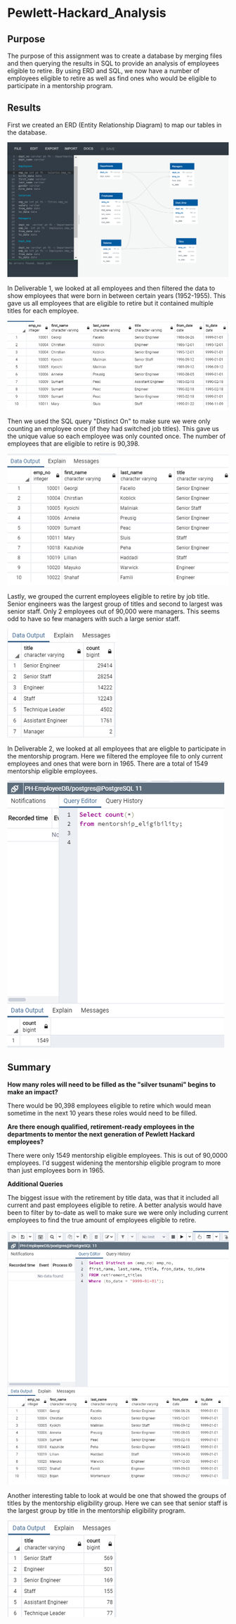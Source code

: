 # Pewlett-Hackard_Analysis

## Purpose
The purpose of this assignment was to create a database by merging files and then querying the results in SQL to provide an analysis of employees eligible to retire. By using ERD and SQL, we now have a number of employees eligible to retire as well as find ones who would be eligible to participate in a mentorship program. 

## Results

First we created an ERD (Entity Relationship Diagram) to map our tables in the database.

![](QuickDBD-export.PNG)

In Deliverable 1, we looked at all employees and then filtered the data to show employees that were born in between certain years (1952-1955). This gave us all employees that are eligible to retire but it contained multiple titles for each employee.

 ![](Resources/retirement_titles.PNG)

Then we used the SQL query "Distinct On" to make sure we were only counting an employee once (if they had switched job titles). This gave us the unique value so each employee was only counted once. The number of employees that are eligible to retire is 90,398. 

 ![](Resources/unique_titles.PNG)
 
 Lastly, we grouped the current employees eligible to retire by job title. Senior engineers was the largest group of titles and second to largest was senior staff. Only 2 employees out of 90,000 were managers. This seems odd to have so few managers with such a large senior staff. 

 ![](Resources/retiring_titles.PNG)

 In Deliverable 2, we looked at all employees that are eligble to participate in the mentorship program. Here we filtered the employee file to only current employees and ones that were born in 1965. There are a total of 1549 mentorship eligible employees. 
 
 ![](Resources/mentorship-eligibility.PNG)
 
 ## Summary
 
 **How many roles will need to be filled as the "silver tsunami" begins to make an impact?**
 
 There would be 90,398 employees eligible to retire which would mean sometime in the next 10 years these roles would need to be filled. 
 
 **Are there enough qualified, retirement-ready employees in the departments to mentor the next generation of Pewlett Hackard employees?**
 
 There were only 1549 mentorship eligible employees. This is out of 90,0000 employees. I'd suggest widening the mentorship eligible program to more than just employees born  in 1965.
 
 **Additional Queries**
 
The biggest issue with the retirement by title data, was that it included all current and past employees eligible to retire. A better analysis would have been to filter by to-date as well to make sure we were only including current employees to find the true amount of employees eligible to retire. 
 
  ![](Resources/queryforactualemployees.PNG)

 
Another interesting table to look at would be one that showed the groups of titles by the mentorship eligibility group. Here we can see that senior staff is the largest group by title in the mentorship eligibility program.
 
   ![](Resources/mentorshipbytitle.PNG)

  


